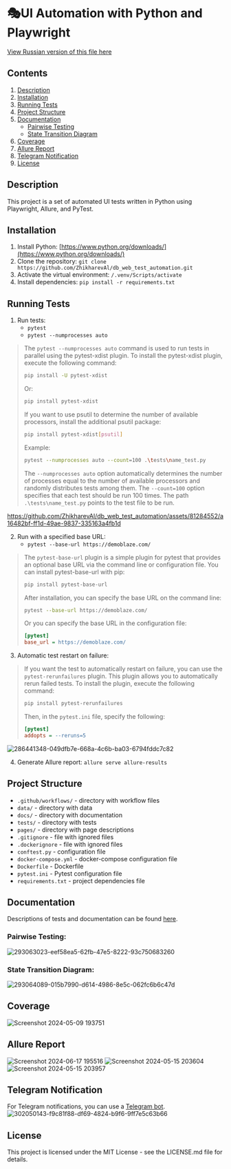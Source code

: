 # 🎭UI Automation with Python and Playwright

[View Russian version of this file here](README.ru.md)

## Contents

1. [Description](#description)
2. [Installation](#installation)
3. [Running Tests](#running-tests)
4. [Project Structure](#project-structure)
5. [Documentation](#documentation)
   - [Pairwise Testing](#pairwise-testing)
   - [State Transition Diagram](#state-transition-diagram)
6. [Coverage](#coverage)
7. [Allure Report](#allure-report)
8. [Telegram Notification](#telegram-notification)
9. [License](#license)

## Description

This project is a set of automated UI tests written in Python using Playwright, Allure, and PyTest.

## Installation

1. Install Python: [https://www.python.org/downloads/](https://www.python.org/downloads/)
2. Clone the repository: `git clone https://github.com/ZhikharevAl/db_web_test_automation.git`
3. Activate the virtual environment: `/.venv/Scripts/activate`
4. Install dependencies: `pip install -r requirements.txt`

## Running Tests

1. Run tests:
   - `pytest`
   - `pytest --numprocesses auto`

> The `pytest --numprocesses auto` command is used to run tests in parallel using the pytest-xdist plugin. To install the pytest-xdist plugin, execute the following command:
> 
> ```sh
> pip install -U pytest-xdist
> ```
> Or:
> ```sh
> pip install pytest-xdist
> ```
> If you want to use psutil to determine the number of available processors, install the additional psutil package:
> ```sh
> pip install pytest-xdist[psutil]
> ```
> Example:
> ```sh
> pytest --numprocesses auto --count=100 .\tests\name_test.py
> ```
> The `--numprocesses auto` option automatically determines the number of processes equal to the number of available processors and randomly distributes tests among them. The `--count=100` option specifies that each test should be run 100 times. The path `.\tests\name_test.py` points to the test file to be run.

https://github.com/ZhikharevAl/db_web_test_automation/assets/81284552/a16482bf-ff1d-49ae-9837-335163a4fb1d

2. Run with a specified base URL:
   - `pytest --base-url https://demoblaze.com/`

> The `pytest-base-url` plugin is a simple plugin for pytest that provides an optional base URL via the command line or configuration file. You can install pytest-base-url with pip:
> ```sh
> pip install pytest-base-url
> ```
> After installation, you can specify the base URL on the command line:
> ```sh
> pytest --base-url https://demoblaze.com/
> ```
> Or you can specify the base URL in the configuration file:
> ```ini
> [pytest]
> base_url = https://demoblaze.com/
> ```

3. Automatic test restart on failure:

> If you want the test to automatically restart on failure, you can use the `pytest-rerunfailures` plugin. This plugin allows you to automatically rerun failed tests. To install the plugin, execute the following command:
> ```sh
> pip install pytest-rerunfailures
> ```
> Then, in the `pytest.ini` file, specify the following:
> ```ini
> [pytest]
> addopts = --reruns=5
> ```
![286441348-049dfb7e-668a-4c6b-ba03-6794fddc7c82](https://github.com/ZhikharevAl/db_web_test_automation/assets/81284552/5fdb13f9-c727-400e-870b-3a62a5a15bba)

4. Generate Allure report: `allure serve allure-results`

## Project Structure

- `.github/workflows/` - directory with workflow files
- `data/` - directory with data
- `docs/` - directory with documentation
- `tests/` - directory with tests
- `pages/` - directory with page descriptions
- `.gitignore` - file with ignored files
- `.dockerignore` - file with ignored files
- `conftest.py` - configuration file
- `docker-compose.yml` - docker-compose configuration file
- `Dockerfile` - Dockerfile
- `pytest.ini` - Pytest configuration file
- `requirements.txt` - project dependencies file

## Documentation

Descriptions of tests and documentation can be found [here](https://zhikhareval.github.io/db_web_test_automation/).

### Pairwise Testing:
![293063023-eef58ea5-62fb-47e5-8222-93c750683260](https://github.com/ZhikharevAl/db_web_test_automation/assets/81284552/611cf28a-af6a-4b65-8f58-fde14cfededa)

### State Transition Diagram:
![293064089-015b7990-d614-4986-8e5c-062fc6b6c47d](https://github.com/ZhikharevAl/db_web_test_automation/assets/81284552/48a8297f-27f2-4ca5-a2c1-62115a4b99ec)

## Coverage
![Screenshot 2024-05-09 193751](https://github.com/ZhikharevAl/db_web_test_automation/assets/81284552/a527289e-4150-4be6-bf66-8b2d43f810f5)

## Allure Report
![Screenshot 2024-06-17 195516](https://github.com/ZhikharevAl/db_web_test_automation/assets/81284552/9784c787-aadf-45e6-b525-7fd10dcaf861)
![Screenshot 2024-05-15 203604](https://github.com/ZhikharevAl/db_web_test_automation/assets/81284552/56e7e260-06d2-492d-9469-5eb16a0076f9)
![Screenshot 2024-05-15 203957](https://github.com/ZhikharevAl/db_web_test_automation/assets/81284552/e98d5d07-091c-43c8-b7df-21354be67b55)


## Telegram Notification

For Telegram notifications, you can use a [Telegram bot](https://t.me/information_message_bot).
![302050143-f9c81f88-df69-4824-b9f6-9ff7e5c63b66](https://github.com/ZhikharevAl/db_web_test_automation/assets/81284552/53f22342-e7e4-4ec8-9cac-b901c09c383a)


## License

This project is licensed under the MIT License - see the LICENSE.md file for details.
